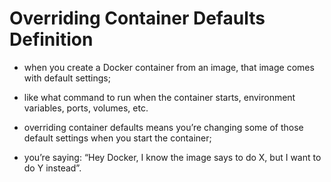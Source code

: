 # Overriding Container Defaults Definition

- when you create a Docker container from an image, that image comes with default settings;
- like what command to run when the container starts, environment variables, ports, volumes, etc.
- overriding container defaults means you’re changing some of those default settings when you start the container;
 

- you’re saying: “Hey Docker, I know the image says to do X, but I want to do Y instead”.

